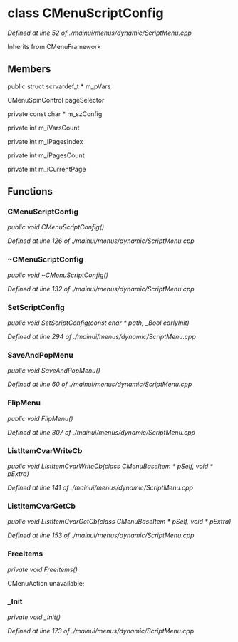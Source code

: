 # class CMenuScriptConfig

*Defined at line 52 of ./mainui/menus/dynamic/ScriptMenu.cpp*

Inherits from CMenuFramework



## Members

public struct scrvardef_t * m_pVars

CMenuSpinControl pageSelector

private const char * m_szConfig

private int m_iVarsCount

private int m_iPagesIndex

private int m_iPagesCount

private int m_iCurrentPage



## Functions

### CMenuScriptConfig

*public void CMenuScriptConfig()*

*Defined at line 126 of ./mainui/menus/dynamic/ScriptMenu.cpp*

### ~CMenuScriptConfig

*public void ~CMenuScriptConfig()*

*Defined at line 132 of ./mainui/menus/dynamic/ScriptMenu.cpp*

### SetScriptConfig

*public void SetScriptConfig(const char * path, _Bool earlyInit)*

*Defined at line 294 of ./mainui/menus/dynamic/ScriptMenu.cpp*

### SaveAndPopMenu

*public void SaveAndPopMenu()*

*Defined at line 60 of ./mainui/menus/dynamic/ScriptMenu.cpp*

### FlipMenu

*public void FlipMenu()*

*Defined at line 307 of ./mainui/menus/dynamic/ScriptMenu.cpp*

### ListItemCvarWriteCb

*public void ListItemCvarWriteCb(class CMenuBaseItem * pSelf, void * pExtra)*

*Defined at line 141 of ./mainui/menus/dynamic/ScriptMenu.cpp*

### ListItemCvarGetCb

*public void ListItemCvarGetCb(class CMenuBaseItem * pSelf, void * pExtra)*

*Defined at line 153 of ./mainui/menus/dynamic/ScriptMenu.cpp*

### FreeItems

*private void FreeItems()*

 CMenuAction unavailable;

### _Init

*private void _Init()*

*Defined at line 173 of ./mainui/menus/dynamic/ScriptMenu.cpp*



